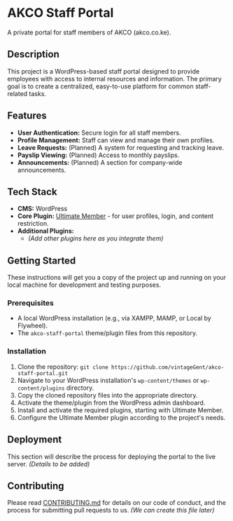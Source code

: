 # AKCO Staff Portal

A private portal for staff members of AKCO (akco.co.ke).

## Description

This project is a WordPress-based staff portal designed to provide employees with access to internal resources and information. The primary goal is to create a centralized, easy-to-use platform for common staff-related tasks.

## Features

*   **User Authentication:** Secure login for all staff members.
*   **Profile Management:** Staff can view and manage their own profiles.
*   **Leave Requests:** (Planned) A system for requesting and tracking leave.
*   **Payslip Viewing:** (Planned) Access to monthly payslips.
*   **Announcements:** (Planned) A section for company-wide announcements.

## Tech Stack

*   **CMS:** WordPress
*   **Core Plugin:** [Ultimate Member](https://ultimatemember.com/) - for user profiles, login, and content restriction.
*   **Additional Plugins:** 
    *   _(Add other plugins here as you integrate them)_

## Getting Started

These instructions will get you a copy of the project up and running on your local machine for development and testing purposes.

### Prerequisites

*   A local WordPress installation (e.g., via XAMPP, MAMP, or Local by Flywheel).
*   The `akco-staff-portal` theme/plugin files from this repository.

### Installation

1.  Clone the repository: `git clone https://github.com/vintageGent/akco-staff-portal.git`
2.  Navigate to your WordPress installation's `wp-content/themes` or `wp-content/plugins` directory.
3.  Copy the cloned repository files into the appropriate directory.
4.  Activate the theme/plugin from the WordPress admin dashboard.
5.  Install and activate the required plugins, starting with Ultimate Member.
6.  Configure the Ultimate Member plugin according to the project's needs.

## Deployment

This section will describe the process for deploying the portal to the live server. 
_(Details to be added)_

## Contributing

Please read [CONTRIBUTING.md](CONTRIBUTING.md) for details on our code of conduct, and the process for submitting pull requests to us. 
_(We can create this file later)_
